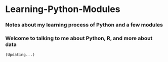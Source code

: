# Learning-Python-Modules
### Notes about my learning process of Python and a few modules
### Welcome to talking to me about Python, R, and more about data
`(Updating...)`


